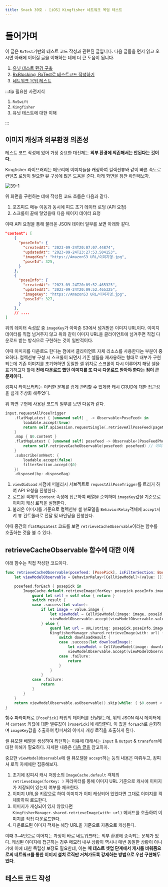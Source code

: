 ```yaml
---
title: Snack 39호 - [iOS] Kingfisher 네트워크 목업 테스트
---
```


# 들어가며

이 글은 `RxTest`기반의 테스트 코드 작성과 관련된 글입니다. 다음 글들을 먼저 읽고 오시면 아래에 이어질 글을 이해하는 데에 더 큰 도움이 됩니다.

1. [유닛 테스트 환경 구축](https://parkjju.github.io/vue-TIL/trash/230918-32.html)
2. [RxBlocking, RxTest로 테스트코드 작성하기](https://parkjju.github.io/vue-TIL/trash/231129-37.html)
3. [네트워크 목업 테스트](https://parkjju.github.io/vue-TIL/trash/231202-38.html)

:::tip 필요한 사전지식

1. `RxSwift`
2. `Kingfisher`
3. 유닛 테스트에 대한 이해

:::

## 이미지 캐싱과 외부환경 의존성

테스트 코드 작성에 있어 가장 중요한 대전제는 **외부 환경에 의존해서는 안된다는 것이다.**

Kingfisher 라이브러리는 메모리에 이미지들을 캐싱하여 컬렉션뷰와 같이 빠른 속도로 컨텐츠 로딩이 필요한 뷰 구성에 많은 도움을 준다. 아래 화면을 잠깐 확인해보자.

![39-1](../.vuepress/assets/snack/39-1.gif)

위 화면을 구현하는 데에 작성된 코드 흐름은 다음과 같다.

1. 포즈피드 메뉴 이동과 동시에 피드 초기 데이터 로딩 (API 요청)
2. 스크롤이 끝에 닿았을때 다음 페이지 데이터 요청

이때 API 요청을 통해 불러온 JSON 데이터 일부를 보면 아래와 같다.

```json
"content": [
    {
      "poseInfo": {
        "createdAt": "2023-09-24T20:07:07.44874",
        "updatedAt": "2023-09-24T23:27:53.504153",
        "imageKey": "https://AmazonS3 URL/이미지명.jpg",
        "poseId": 325,
      }
    },
    {
      "poseInfo": {
        "createdAt": "2023-09-24T20:09:52.465325",
        "updatedAt": "2023-09-24T20:09:52.465325",
        "imageKey": "https://AmazonS3 URL/이미지명.jpg",
        "poseId": 327,
      }
    },
    // ....
]
```

위의 데이터 속성값 중 `imageKey`가 아마존 S3에서 넘겨받은 이미지 URL이다. 이미지 데이터를 직접 넘겨주지 않고 위와 같이 이미지 URL을 클라이언트에 넘겨주면 직접 다운로드 받는 방식으로 구현하는 것이 일반적이다.

이때 이미지를 다운로드 한다는 점에서 클라이언트 자체 리소스를 사용한다는 부분이 중요하다. 컬렉션뷰 구성 시 스크롤이 되면서 기존 셀들을 재사용하는 형태로 내부가 구현되는데 기존 이미지를 초기화하면 동일한 셀 위치로 스크롤이 다시 이루어져 해당 셀을 표기하고자 할때 **전에 다운로드 했던 이미지를 또 다시 다운로드 받아야 한다는 점이 큰 문제이다.**

킹피셔 라이브러리는 이러한 문제를 쉽게 관리할 수 있게끔 캐시 CRUD에 대한 접근성을 쉽게 추상화 해두었다.

위 화면 구현에 사용된 코드의 일부를 보면 다음과 같다.

```swift
input.requestAllPoseTrigger
    .flatMapLatest { [unowned self] _ -> Observable<PoseFeed> in
        loadable.accept(true)
        return self.apiSession.requestSingle(.retrieveAllPoseFeed(pageNumber: self.currentPage, pageSize: 8)).asObservable()
    }
    .map { $0.content }
    .flatMapLatest { [unowned self] posefeed -> Observable<[PoseFeedPhotoCellViewModel]> in
        return self.retrieveCacheObservable(posefeed: posefeed) // 이미지 캐싱!
    }
    .subscribe(onNext: {
        loadable.accept(false)
        filterSection.accept($0)
    })
    .disposed(by: disposeBag)
```

1. `viewDidLoad` 시점에 퍼블리시 서브젝트로 `requestAllPoseTrigger`를 트리거 하여 API 요청을 진행한다.
2. 로드된 객체의 `content` 속성에 접근하여 배열을 순회하며 `imageKey`값을 기준으로 이미지 캐싱 로직을 실행한다.
3. 불러온 이미지를 기준으로 컬렉션뷰 셀 뷰모델을 `BehaviorRelay`객체에 `accept`시켜 뷰 컨트롤러로 전달 및 바인딩을 진행한다.

이때 중간의 `flatMapLatest` 코드를 보면 `retrieveCacheObservable`이라는 함수를 호출하는 것을 볼 수 있다.

## retrieveCacheObservable 함수에 대한 이해

아래 함수는 직접 작성한 코드이다.

```swift
func retrieveCacheObservable(posefeed: [PosePick], isFilterSection: Bool = true) -> Observable<[CellViewModel]> {
    let viewModelObservable = BehaviorRelay<[CellViewModel]>(value: [])

    posefeed.forEach { posepick in
        ImageCache.default.retrieveImage(forKey: posepick.poseInfo.imageKey, options: nil) { [weak self] result in
            guard let self = self else { return }
            switch result {
            case .success(let value):
                if let image = value.image {
                    let viewModel = CellViewModel(image: image, poseId: posepick.poseInfo.poseId)
                    viewModelObservable.accept(viewModelObservable.value + [viewModel])
                } else {
                    guard let url = URL(string: posepick.poseInfo.imageKey) else { return }
                    KingfisherManager.shared.retrieveImage(with: url) { downloadResult in
                        switch downloadResult {
                        case .success(let downloadImage):
                            let viewModel = CellViewModel(image: downloadImage.image, poseId: posepick.poseInfo.poseId)
                            viewModelObservable.accept(viewModelObservable.value + [viewModel])
                        case .failure:
                            return
                        }
                    }
                }
            case .failure:
                return
            }
        }
    }
    return viewModelObservable.asObservable().skip(while: { $0.count < posefeed.count })
}
```

함수 파라미터로 `[PosePick]` 타입의 데이터를 전달받는데, 위의 JSON 예시 데이터에서 `content` 키값에 대한 밸류값이 `[PosePick]`에 해당한다. 이 값을 `forEach`로 순회하며 `imageKey`값을 추출하여 킹피셔의 이미지 캐싱 로직을 호출하게 된다.

셀 뷰모델 배열을 생성하여 리턴하는 이유에 대해서는 `Input` & `Output` & `transform`에 대한 이해가 필요하다. 자세한 내용은 [다음 글을](https://parkjju.github.io/vue-TIL/trash/230918-31.html) 참고하자.

중요한 `viewModelObservable`에 셀 뷰모델을 `accept`하는 등의 내용은 미뤄두고, 킹피셔 로직 자체에만 집중해보자.

1. 초기에 킹피셔 캐시 저장소의 `ImageCache.default` 객체의 `retrieveImage(forKey: )` 파라미터를 통해 이미지 URL 기준으로 캐시에 이미지가 저장되어 있는지 여부를 체크한다.
2. 이미지 URL을 키값으로 하여 이미지가 이미 캐싱되어 있었다면 그대로 이미지를 객체화하여 로드한다.
3. 이미지가 캐싱되어 있지 않았다면 `KingfisherManager.shared.retrieveImage(with: url)` 메서드를 호출하여 이미지를 직접 다운로드한다.
4. 다운로드된 이미지 객체는 해당 URL을 기준으로 자동으로 캐싱된다.

이때 3~4번으로 이어지는 과정이 바로 네트워크라는 외부 환경에 종속되는 문제가 있다. 캐싱된 이미지에 접근하는 경우 메모리 내부 상황이 역시나 매번 동일한 상황이 아니기에 이에 대한 독립성 보장도 필요한데, 이는 **매 테스트 셋업 단계에서 캐시를 비워줌으로써 네트워크를 통한 이미지 설치 로직만 거쳐가도록 강제하는 방법으로 우선 구현해두었다.**

## 테스트 코드 작성
